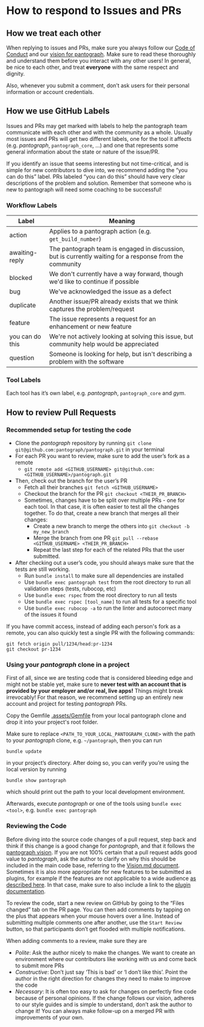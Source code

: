 # How to respond to Issues and PRs

## How we treat each other  

When replying to issues and PRs, make sure you always follow our [Code of Conduct](CODE_OF_CONDUCT.md) and our [vision for pantograph](VISION.md). Make sure to read these thoroughly and understand them before you interact with any other users! In general, be nice to each other, and treat **everyone** with the same respect and dignity.

Also, whenever you submit a comment, don’t ask users for their personal information or account credentials.

## How we use GitHub Labels

Issues and PRs may get marked with labels to help the pantograph team communicate with each other and with the community as a whole. Usually most issues and PRs will get two different labels, one for the tool it affects (e.g. _pantograph_, `pantograph_core`, ...) and one that represents some general information about the state or nature of the issue/PR.

If you identify an issue that seems interesting but not time-critical, and is simple for new contributors to dive into, we recommend adding the “you can do this” label. PRs labeled “you can do this” should have very clear descriptions of the problem and solution. Remember that someone who is new to pantograph will need some coaching to be successful!

### Workflow Labels

| Label | Meaning|
| ----- | ------ |
| action | Applies to a pantograph action (e.g. `get_build_number`) |
| awaiting-reply | The pantograph team is engaged in discussion, but is currently waiting for a response from the community |
| blocked | We don't currently have a way forward, though we'd like to continue if possible |
| bug | We've acknowledged the issue as a defect |
| duplicate | Another issue/PR already exists that we think captures the problem/request |
| feature | The issue represents a request for an enhancement or new feature |
| you can do this | We're not actively looking at solving this issue, but community help would be appreciated |
| question | Someone is looking for help, but isn't describing a problem with the software |

### Tool Labels

Each tool has it’s own label, e.g. _pantograph_, `pantograph_core` and _gym_.

## How to review Pull Requests

### Recommended setup for testing the code

- Clone the _pantograph_ repository by running  `git clone git@github.com:pantograph/pantograph.git` in your terminal
- For each PR you want to review, make sure to add the user’s fork as a remote
  - `git remote add <GITHUB_USERNAME> git@github.com:<GITHUB_USERNAME>/pantograph.git`
- Then, check out the branch for the user’s PR
  - Fetch all their branches `git fetch <GITHUB_USERNAME>`
  - Checkout the branch for the PR `git checkout <THEIR_PR_BRANCH>`
  - Sometimes, changes have to be split over multiple PRs - one for each tool. In that case, it is often easier to test all the changes together. To do that, create a new branch that merges all their changes:
    - Create a new branch to merge the others into `git checkout -b my_new_branch`
    - Merge the branch from one PR `git pull --rebase <GITHUB_USERNAME> <THEIR_PR_BRANCH>`
    - Repeat the last step for each of the related PRs that the user submitted.
- After checking out a user’s code, you should always make sure that the tests are still working.
  - Run `bundle install` to make sure all dependencies are installed
  - Use `bundle exec pantograph test` from the root directory to run all validation steps (tests, rubocop, etc)
  - Use `bundle exec rspec` from the root directory to run all tests
  - Use `bundle exec rspec [tool_name]` to run all tests for a specific tool
  - Use `bundle exec rubocop -a` to run the linter and autocorrect many of the issues it found

If you have commit access, instead of adding each person's fork as a remote, you can also quickly test a single PR with the following commands:

```
git fetch origin pull/1234/head:pr-1234
git checkout pr-1234
```

### Using your _pantograph_ clone in a project

First of all, since we are testing code that is considered bleeding edge and might not be stable yet, make sure to **never test with an account that is provided by your employer and/or real, live apps!** Things might break irrevocably! For that reason, we recommend setting up an entirely new account and project for testing _pantograph_ PRs.

Copy the Gemfile [.assets/Gemfile](.assets/Gemfile) from your local pantograph clone and drop it into your project's root folder.

Make sure to replace `<PATH_TO_YOUR_LOCAL_PANTOGRAPH_CLONE>` with the path to your _pantograph_ clone, e.g. `~/pantograph`, then you can run
```
bundle update
```
in your project’s directory. After doing so, you can verify you’re using the local version by running

```
bundle show pantograph
```

which should print out the path to your local development environment.

Afterwards, execute _pantograph_ or one of the tools using `bundle exec <tool>`, e.g. `bundle exec pantograph`

### Reviewing the Code

Before diving into the source code changes of a pull request, step back and think if this change is a good change for _pantograph_, and that it follows the [pantograph vision](VISION.md). If you are not 100% certain that a pull request adds good value to _pantograph_, ask the author to clarify on why this should be included in the main code base, referring to the [Vision.md document](VISION.md). Sometimes it is also more appropriate for new features to be submitted as plugins, for example if the features are not applicable to a wide audience [as described here](pantograph/docs/Plugins.md#submitting-the-action-to-the-pantograph-main-repo). In that case, make sure to also include a link to the [plugin documentation](pantograph/docs/Plugins.md).

To review the code, start a new review on GitHub by going to the “Files changed” tab on the PR page. You can then add comments by tapping on the plus that appears when your mouse hovers over a line. Instead of submitting multiple comments one after another, use the `Start Review` button, so that participants don’t get flooded with multiple notifications.

When adding comments to a review, make sure they are
- *Polite*: Ask the author nicely to make the changes. We want to create an environment where our contributors like working with us and come back to submit more PRs
- *Constructive*: Don’t just say ‘This is bad’ or ‘I don’t like this’. Point the author in the right direction for changes they need to make to improve the code
- *Necessary*: It is often too easy to ask for changes on perfectly fine code because of personal opinions. If the change follows our vision, adheres to our style guides and is simple to understand, don’t ask the author to change it! You can always make follow-up on a merged PR with improvements of your own.
